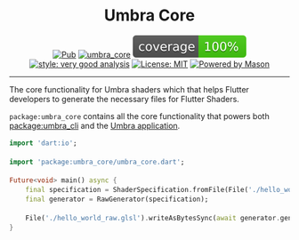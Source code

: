 <h1 align="center">
Umbra Core
</h1>

<p align="center">
<a href="https://pub.dev/packages/umbra_core"><img src="https://img.shields.io/pub/v/umbra_core.svg" alt="Pub"></a>
<a href="https://github.com/wolfenrain/umbra/actions"><img src="https://github.com/wolfenrain/umbra/workflows/umbra_core/badge.svg" alt="umbra_core"></a>
<a href="https://github.com/wolfenrain/umbra/actions"><img src="https://raw.githubusercontent.com/wolfenrain/umbra/main/packages/umbra_core/coverage_badge.svg" alt="coverage"></a>
<a href="https://pub.dev/packages/very_good_analysis"><img src="https://img.shields.io/badge/style-very_good_analysis-B22C89.svg" alt="style: very good analysis"></a>
<a href="https://opensource.org/licenses/MIT"><img src="https://img.shields.io/badge/license-MIT-purple.svg" alt="License: MIT"></a>
<a href="https://github.com/felangel/mason"><img src="https://img.shields.io/endpoint?url=https%3A%2F%2Ftinyurl.com%2Fmason-badge" alt="Powered by Mason"></a>
</p>

---

The core functionality for Umbra shaders which that helps Flutter developers to generate the necessary files for Flutter Shaders.

`package:umbra_core` contains all the core functionality that powers both [package:umbra_cli](https://pub.dev/packages/umbra_cli) and the [Umbra application](https://github.com/wolfenrain/umbra/tree/main/app).

```dart
import 'dart:io';

import 'package:umbra_core/umbra_core.dart';

Future<void> main() async {
    final specification = ShaderSpecification.fromFile(File('./hello_world.glsl'));
    final generator = RawGenerator(specification);

    File('./hello_world_raw.glsl').writeAsBytesSync(await generator.generate());
}
```
